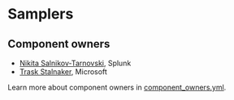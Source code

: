# Samplers

## Component owners

- [Nikita Salnikov-Tarnovski](https://github.com/iNikem), Splunk
- [Trask Stalnaker](https://github.com/trask), Microsoft

Learn more about component owners in [component_owners.yml](../.github/component_owners.yml).
